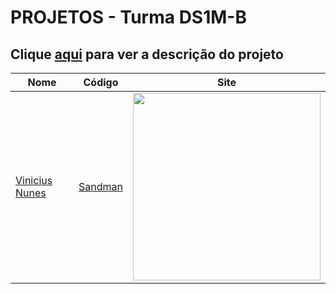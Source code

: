 # PROJETOS - Turma DS1M-B

## Clique [aqui](/) para ver a descrição do projeto

| Nome          | Código                        | Site                              |
| --------------| ------------------------------|-----------------------------------|
| [Vinicius Nunes](https://github.com/VINICIUSNUNES137)     |[Sandman](./viniciusNunes/)      | [<img src="./" width="300">](https://fernandoleonid.github.io/one-page-2022/ds1m-b/viniciusNunes)|